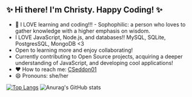 ## ✨ Hi there!  I'm Christy. Happy Coding! ✨

- 🔭 I LOVE learning and coding!!! - Sophophilic: a person who loves to gather knowledge with a higher emphasis on wisdom.
-  I LOVE JavaScript, Node.js, and databases!!  MySQL, SQLite, PostgresSQL, MongoDB <3  
- Open to learning more and enjoy collaborating!
- Currently contributing to Open Source projects, acquiring a deeper understanding of JavaScript, and developing cool applications!
- ❤️ How to reach me: [CSeddon01](https://www.linkedin.com/in/christine-seddon-2a97a2158/)
- 😄 Pronouns: she/her



[![Top Langs](https://github-readme-stats.vercel.app/api/top-langs/?username=CSeddon01&layout=compact)](https://github.com/CSeddon01/github-readme-stats)
![Anurag's GitHub stats](https://github-readme-stats.vercel.app/api?username=CSeddon01&hide=contribs)
